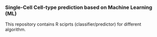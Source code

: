 ### Single-Cell Cell-type prediction based on Machine Learning (ML)

This repository contains R sciprts (classifier/predictor) for different algorithm.

